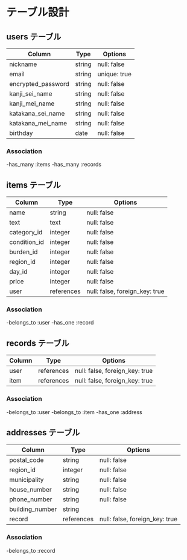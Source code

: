 # テーブル設計

## users テーブル

| Column             | Type   | Options     |
| ------------------ | ------ | ----------- |
| nickname           | string | null: false |
| email              | string | unique: true|
| encrypted_password | string | null: false |
| kanji_sei_name     | string | null: false |
| kanji_mei_name     | string | null: false |
| katakana_sei_name  | string | null: false |
| katakana_mei_name  | string | null: false |
| birthday           | date   | null: false |

### Association

-has_many :items
-has_many :records

## items テーブル

| Column      | Type      | Options                       |
| ----------- | --------- | ----------------------------- |
| name        | string    | null: false                   |
| text        | text      | null: false                   |
| category_id | integer   | null: false                   |
| condition_id| integer   | null: false                   |
| burden_id   | integer   | null: false                   |
| region_id   | integer   | null: false                   |
| day_id      | integer   | null: false                   |
| price       | integer   | null: false                   |
| user        |references | null: false, foreign_key: true|

### Association

-belongs_to :user
-has_one :record

## records テーブル
| Column | Type       | Options                        |
| ------ | ---------- | ------------------------------ |
| user   | references | null: false, foreign_key: true |
| item   | references | null: false, foreign_key: true |

### Association

-belongs_to :user
-belongs_to :item
-has_one :address

## addresses テーブル
| Column          | Type       | Options                        |
| --------------- | ---------- | ------------------------------ |
| postal_code     | string     | null: false                    |
| region_id       | integer    | null: false                    |
| municipality    | string     | null: false                    |
| house_number    | string     | null: false                    |
| phone_number    | string     | null: false                    |
| building_number | string     |                                |
| record          | references | null: false, foreign_key: true |

### Association

-belongs_to :record
